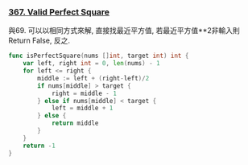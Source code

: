 ### [367. Valid Perfect Square]

與69. 可以以相同方式來解, 直接找最近平方值, 若最近平方值**2非輸入則 Return False, 反之.

``` go
func isPerfectSquare(nums []int, target int) int {
	var left, right int = 0, len(nums) - 1
	for left <= right {
		middle := left + (right-left)/2
		if nums[middle] > target {
			right = middle - 1
		} else if nums[middle] < target {
			left = middle + 1
		} else {
			return middle
		}
	}
	return -1
}
```
[367. Valid Perfect Square]: https://leetcode.com/problems/valid-perfect-square/